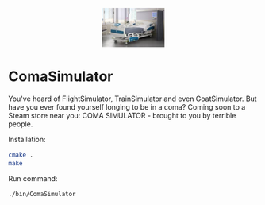<p align="center"><img width=25% src="https://github.com/AranBorkum/ComaSimulator/blob/master/images/bed.jpg"></p>

# ComaSimulator
You've heard of FlightSimulator, TrainSimulator and even GoatSimulator.
But have you ever found yourself longing to be in a coma?
Coming soon to a Steam store near you: COMA SIMULATOR - brought to you by terrible people.

Installation:
```bash
cmake .
make
```

Run command:
``` bash
./bin/ComaSimulator
```
